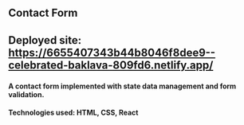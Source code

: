<h2>Contact Form<h2>

Deployed site: https://6655407343b44b8046f8dee9--celebrated-baklava-809fd6.netlify.app/

<h4>A contact form implemented with state data management and form validation.  </h4>

<h4>Technologies used: HTML, CSS, React </h4>

